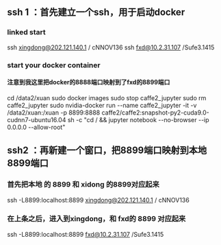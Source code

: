 
## ssh 1 ：首先建立一个ssh，用于启动docker
### linked start

  ssh xingdong@202.121.140.1 / cNNOV136
  ssh fxd@10.2.31.107 /Sufe3.1415

### start your docker container
  #### 注意到我这里把docker的8888端口映射到了fxd的8899端口
  cd /data2/xuan
  sudo docker images
  sudo stop caffe2_jupyter
  sudo rm caffe2_jupyter
  sudo nvidia-docker run --name caffe2_jupyter -it -v /data2/xuan:/xuan -p 8899:8888 caffe2/caffe2:snapshot-py2-cuda9.0-cudnn7-ubuntu16.04 sh  -c "cd / && jupyter notebook --no-browser --ip 0.0.0.0 --allow-root"


## ssh2  ：再新建一个窗口，把8899端口映射到本地8899端口

  ### 首先把本地 的 8899 和 xidong 的8899对应起来
  ssh -L8899:localhost:8899 xingdong@202.121.140.1 / cNNOV136
  ### 在上条之后，进入到xingdong，和 fxd的 8899 对应起来
  ssh -L8899:localhost:8899 fxd@10.2.31.107  /Sufe3.1415
